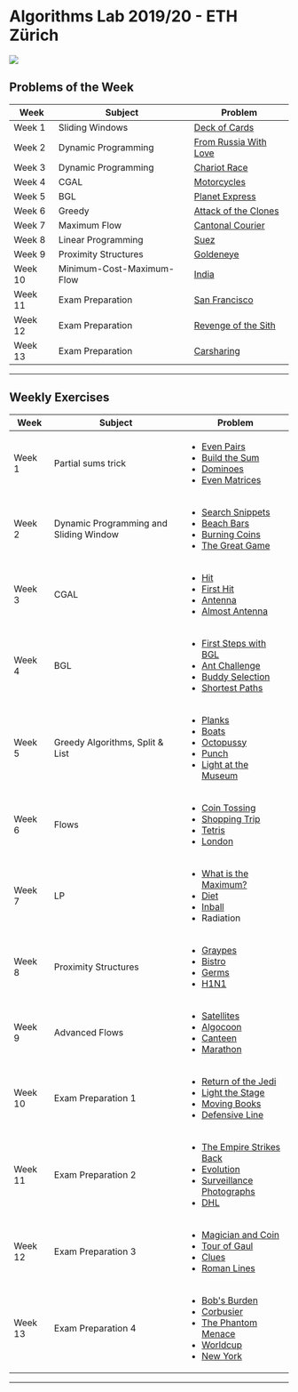 # Algorithms Lab 2019/20 - ETH Zürich

![](https://hackernoon.com/hn-images/1*CWM5omSsQVUpMREJwHQUzQ.jpeg)

## Problems of the Week
| Week     | Subject | Problem |
| -------- | ------------- | ------------- |
| Week 1   | Sliding Windows  | [Deck of Cards](/pows/deck_of_cards/deck_of_cards.cpp) |
| Week 2   | Dynamic Programming  | [From Russia With Love](/pows/from_russia_with_love/russia.cpp) |
| Week 3   | Dynamic Programming | [Chariot Race](/pows/chariot_race/chariot_race.cpp) |
| Week 4   | CGAL | [Motorcycles](/pows/motorcycles/motorcycles.cpp) |
| Week 5   | BGL | [Planet Express](/pows/planet_express/planet_express.cpp) |
| Week 6   | Greedy | [Attack of the Clones](/pows/attack_of_the_clones/attack_of_the_clones.cpp) |
| Week 7   | Maximum Flow | [Cantonal Courier](/pows/cantonal_courier/cantonal_courier.cpp) |
| Week 8   | Linear Programming | [Suez](/pows/suez/suez.cpp) |
| Week 9   | Proximity Structures | [Goldeneye](/pows/goldeneye/goldeneye.cpp) |
| Week 10  | Minimum-Cost-Maximum-Flow | [India](/pows/india/india.cpp) |
| Week 11  | Exam Preparation | [San Francisco](/pows/san_francisco/san_francisco.cpp) |
| Week 12  | Exam Preparation | [Revenge of the Sith](/pows/revenge_of_the_sith/revenge_of_the_sith.cpp) |
| Week 13  | Exam Preparation |  [Carsharing](/pows/carsharing/carsharing.cpp) |
---

## Weekly Exercises
| Week  | Subject | Problem |
| ------------- | ------------- | ------------- |
| Week 1  | Partial sums trick  | <ul><li>[Even Pairs](/week1/even_pairs/even_pairs.cpp)</li><li>[Build the Sum](/week1/build_the_sum/build_the_sum.cpp)</li><li>[Dominoes](/week1/dominoes/dominoes.cpp)</li><li>[Even Matrices](/week1/even_matrices/even_matrices.cpp)</li></ul>|
| Week 2  | Dynamic Programming and Sliding Window | <ul><li>[Search Snippets](/week2/search_snippets/search_snippets.cpp)</li><li>[Beach Bars](/week2/beach_bars/beach_bars.cpp)</li><li>[Burning Coins](/week2/burning_coins/burning_coins.cpp)</li><li>[The Great Game](/week2/great_game/great_game.cpp)</li></ul> |
| Week 3  | CGAL | <ul><li>[Hit](/week3/hit/hit.cpp)</li><li>[First Hit](/week3/firsthit/firsthit.cpp)</li><li>[Antenna](/week3/antenna/antenna.cpp)</li><li>[Almost Antenna](/week3/almost-antenna/almost-antenna.cpp)</li></ul> |
| Week 4  | BGL | <ul><li>[First Steps with BGL](/week4/first_steps/first_steps.cpp)</li><li>[Ant Challenge](/week4/ant_challenge/ant_challenge.cpp)</li><li>[Buddy Selection](/week4/buddy_selection/buddy_selection.cpp)</li><li>[Shortest Paths](/week4/shortest_paths/shortest_paths.cpp)</li></ul> |
| Week 5  | Greedy Algorithms, Split & List | <ul><li>[Planks](/week5/planks/planks.cpp)</li><li>[Boats](/week5/boats/boats.cpp)</li><li>[Octopussy](/week5/octopussy/octopussy.cpp)</li><li>[Punch](/week5/punch/punch.cpp)</li><li>[Light at the Museum](/week5/light_at_the_museum/light_at_the_museum.cpp)</li></ul> |
| Week 6  | Flows | <ul><li>[Coin Tossing](/week6/cointossing/coin_tossing.cpp)</li><li>[Shopping Trip](/week6/shopping/shopping_trip.cpp)</li><li>[Tetris](/week6/tetris/tetris.cpp)</li><li>[London](/week6/london/london.cpp)</li></ul> |
| Week 7  | LP | <ul><li>[What is the Maximum?](/week7/maximizeit/maximize_it.cpp)</li><li>[Diet](/week7/diet/diet.cpp)</li><li>[Inball](/week7/inball/inball.cpp)</li><li>Radiation</li></ul> |
| Week 8  | Proximity Structures | <ul><li>[Graypes](/week8/graypes/graypes.cpp)</li><li>[Bistro](/week8/bistro/bistro.cpp)</li><li>[Germs](/week8/germs/germs.cpp)</li><li>[H1N1](/week8/h1n1/h1n1.cpp)</li></ul> |
| Week 9  | Advanced Flows | <ul><li>[Satellites](/week9/satellites/satellites.cpp)</li><li>[Algocoon](/week9/algocoon/algocoon.cpp)</li><li>[Canteen](/week9/canteen/canteen.cpp)</li><li>[Marathon](/week9/marathon/marathon.cpp)</li></ul> |
| Week 10  | Exam Preparation 1 | <ul><li>[Return of the Jedi](/week10/return_of_the_jedi/return_of_the_jedi.cpp)</li><li>[Light the Stage](/week10/light_the_stage/light_the_stage.cpp)</li><li>[Moving Books](/week10/moving_books/moving_books.cpp)</li><li>[Defensive Line](/week10/defensive_line/defensive_line_bottom_up.cpp)</li></ul> |
| Week 11  | Exam Preparation 2 | <ul><li>[The Empire Strikes Back](/week11/the_empire_strikes_back/the_empire_strikes_back.cpp)</li><li>[Evolution](/week11/evolution/evolution.cpp)</li><li>[Surveillance Photographs](/week11/surveillance_photographs/surveillance_photographs.cpp)</li><li>[DHL](/week11/DHL/DHL.cpp)</li></ul> |
| Week 12  | Exam Preparation 3 | <ul><li>[Magician and Coin](/week12/magician_coin/magician_coin.cpp)</li><li>[Tour of Gaul](/week12/tour_of_gaul/tour_of_gaul.cpp)</li><li>[Clues](/week12/clues/clues.cpp)</li><li>[Roman Lines](/week12/legions/Astérix_and_the_Roman_Lines.cpp)</li></ul> |
| Week 13  | Exam Preparation 4 | <ul><li>[Bob's Burden](/week13/bobs_burden/bobs_burden.cpp)</li><li>[Corbusier](/week13/corbusier/corbusier.cpp)</li><li>[The Phantom Menace](/week13/phantom_menace/phantom_menace.cpp)</li><li>[Worldcup](/week13/worldcup/worldcup.cpp)</li><li>[New York](/week13/new_york/new_york.cpp)</li></ul> |
---